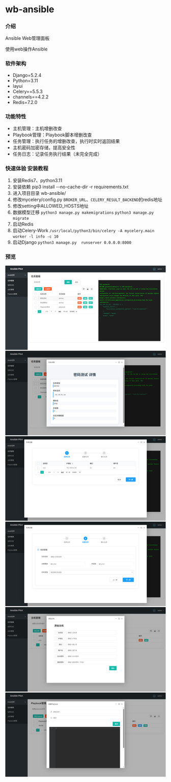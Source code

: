 # wb-ansible

### 介绍
Ansible Web管理面板

使用web操作Ansible

### 软件架构
- Django=5.2.4 
- Python=3.11
- layui 
- Celery==5.5.3
- channels==4.2.2
- Redis=7.2.0

### 功能特性
- 主机管理：主机增删改查
- Playbook管理：Playbook脚本增删改查
- 任务管理：执行任务的增删改查，执行时实时返回结果
- 主机密码加密存储，提高安全性
- 任务日志：记录任务执行结果（未完全完成）

### 快速体验 安装教程

1. 安装Redis7、python3.11 
2. 安装依赖 pip3 install --no-cache-dir -r requirements.txt 
3. 进入项目目录 wb-ansible/ 
4. 修改mycelery/config.py 
       `BROKER_URL`、`CELERY_RESULT_BACKEND`的redis地址 
5. 修改setting中ALLOWED_HOSTS地址
6. 数据模型迁移
    `python3 manage.py makemigrations`
    `python3 manage.py migrate`
7. 启动Redis
8. 启动Celery-Work
     `/usr/local/python3/bin/celery -A mycelery.main worker -l info -c 10`
9. 启动Django
    `python3 manage.py  runserver 0.0.0.0:8000`


### 预览
![输入图片说明](gitimages/Previewimage.png)
![输入图片说明](gitimages/Previewimage2.png)
![输入图片说明](gitimages/Previewimage3.png)
![输入图片说明](gitimages/Previewimage4.png)
![输入图片说明](gitimages/Previewimage5.png)
![输入图片说明](gitimages/Previewimage6.png)




